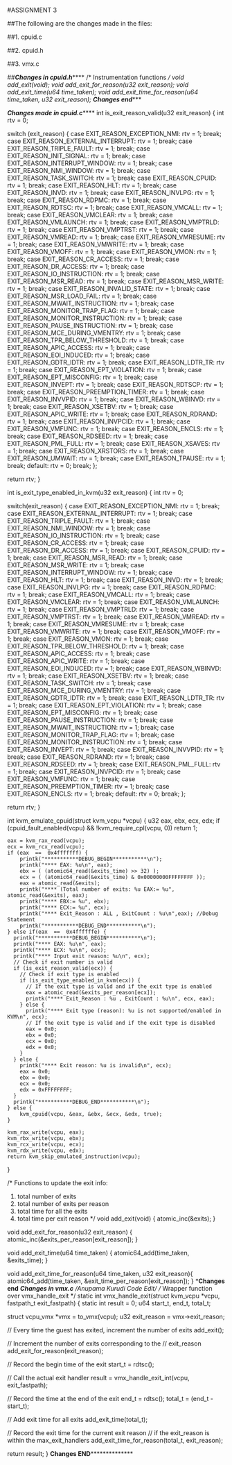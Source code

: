 #ASSIGNMENT 3

##The following are the changes made in the files:

##1. cpuid.c

##2. cpuid.h

##3. vmx.c

##*******************Changes in cpuid.h***********************
/* Instrumentation functions */
void add_exit(void);
void add_exit_for_reason(u32 exit_reason);
void add_exit_time(u64 time_taken);
void add_exit_time_for_reason(u64 time_taken, u32 exit_reason);
**********************Changes end**************************


*****************Changes made in cpuid.c*********************
int is_exit_reason_valid(u32 exit_reason)
{
  int rtv = 0;

  switch (exit_reason) {
  case EXIT_REASON_EXCEPTION_NMI: rtv = 1; break;
  case EXIT_REASON_EXTERNAL_INTERRUPT: rtv = 1; break;
  case EXIT_REASON_TRIPLE_FAULT: rtv = 1; break;
  case EXIT_REASON_INIT_SIGNAL: rtv = 1; break;
  case EXIT_REASON_INTERRUPT_WINDOW: rtv = 1; break;
  case EXIT_REASON_NMI_WINDOW: rtv = 1; break;
  case EXIT_REASON_TASK_SWITCH: rtv = 1; break;
  case EXIT_REASON_CPUID: rtv = 1; break;
  case EXIT_REASON_HLT: rtv = 1; break;
  case EXIT_REASON_INVD: rtv = 1; break;
  case EXIT_REASON_INVLPG: rtv = 1; break;
  case EXIT_REASON_RDPMC: rtv = 1; break;
  case EXIT_REASON_RDTSC: rtv = 1; break;
  case EXIT_REASON_VMCALL: rtv = 1; break;
  case EXIT_REASON_VMCLEAR: rtv = 1; break;
  case EXIT_REASON_VMLAUNCH: rtv = 1; break;
  case EXIT_REASON_VMPTRLD: rtv = 1; break;
  case EXIT_REASON_VMPTRST: rtv = 1; break;
  case EXIT_REASON_VMREAD: rtv = 1; break;
  case EXIT_REASON_VMRESUME: rtv = 1; break;
  case EXIT_REASON_VMWRITE: rtv = 1; break;
  case EXIT_REASON_VMOFF: rtv = 1; break;
  case EXIT_REASON_VMON: rtv = 1; break;
  case EXIT_REASON_CR_ACCESS: rtv = 1; break;
  case EXIT_REASON_DR_ACCESS: rtv = 1; break;
  case EXIT_REASON_IO_INSTRUCTION: rtv = 1; break;
  case EXIT_REASON_MSR_READ: rtv = 1; break;
  case EXIT_REASON_MSR_WRITE: rtv = 1; break;
  case EXIT_REASON_INVALID_STATE: rtv = 1; break;
  case EXIT_REASON_MSR_LOAD_FAIL: rtv = 1; break;
  case EXIT_REASON_MWAIT_INSTRUCTION: rtv = 1; break;
  case EXIT_REASON_MONITOR_TRAP_FLAG: rtv = 1; break;
  case EXIT_REASON_MONITOR_INSTRUCTION: rtv = 1; break;
  case EXIT_REASON_PAUSE_INSTRUCTION: rtv = 1; break;
  case EXIT_REASON_MCE_DURING_VMENTRY: rtv = 1; break;
  case EXIT_REASON_TPR_BELOW_THRESHOLD: rtv = 1; break;
  case EXIT_REASON_APIC_ACCESS: rtv = 1; break;
  case EXIT_REASON_EOI_INDUCED: rtv = 1; break;
  case EXIT_REASON_GDTR_IDTR: rtv = 1; break;
  case EXIT_REASON_LDTR_TR: rtv = 1; break;
  case EXIT_REASON_EPT_VIOLATION: rtv = 1; break;
  case EXIT_REASON_EPT_MISCONFIG: rtv = 1; break;
  case EXIT_REASON_INVEPT: rtv = 1; break;
  case EXIT_REASON_RDTSCP: rtv = 1; break;
  case EXIT_REASON_PREEMPTION_TIMER: rtv = 1; break;
  case EXIT_REASON_INVVPID: rtv = 1; break;
  case EXIT_REASON_WBINVD: rtv = 1; break;
  case EXIT_REASON_XSETBV: rtv = 1; break;
  case EXIT_REASON_APIC_WRITE: rtv = 1; break;
  case EXIT_REASON_RDRAND: rtv = 1; break;
  case EXIT_REASON_INVPCID: rtv = 1; break;
  case EXIT_REASON_VMFUNC: rtv = 1; break;
  case EXIT_REASON_ENCLS: rtv = 1; break;
  case EXIT_REASON_RDSEED: rtv = 1; break;
  case EXIT_REASON_PML_FULL: rtv = 1; break;
  case EXIT_REASON_XSAVES: rtv = 1; break;
  case EXIT_REASON_XRSTORS: rtv = 1; break;
  case EXIT_REASON_UMWAIT: rtv = 1; break;
  case EXIT_REASON_TPAUSE: rtv = 1; break;
  default: rtv = 0; break;
  };

  return rtv;
}


int is_exit_type_enabled_in_kvm(u32 exit_reason)
{
  int rtv = 0;
  
  switch(exit_reason) {
  case EXIT_REASON_EXCEPTION_NMI: rtv = 1; break;
  case EXIT_REASON_EXTERNAL_INTERRUPT: rtv = 1; break;
  case EXIT_REASON_TRIPLE_FAULT: rtv = 1; break;
  case EXIT_REASON_NMI_WINDOW: rtv = 1; break;
  case EXIT_REASON_IO_INSTRUCTION: rtv = 1; break;
  case EXIT_REASON_CR_ACCESS: rtv = 1; break;
  case EXIT_REASON_DR_ACCESS: rtv = 1; break;
  case EXIT_REASON_CPUID: rtv = 1; break;
  case EXIT_REASON_MSR_READ: rtv = 1; break;
  case EXIT_REASON_MSR_WRITE: rtv = 1; break;
  case EXIT_REASON_INTERRUPT_WINDOW: rtv = 1; break;
  case EXIT_REASON_HLT: rtv = 1; break;
  case EXIT_REASON_INVD: rtv = 1; break;
  case EXIT_REASON_INVLPG: rtv = 1; break;
  case EXIT_REASON_RDPMC: rtv = 1; break;
  case EXIT_REASON_VMCALL: rtv = 1; break;
  case EXIT_REASON_VMCLEAR: rtv = 1; break;
  case EXIT_REASON_VMLAUNCH: rtv = 1; break;
  case EXIT_REASON_VMPTRLD: rtv = 1; break;
  case EXIT_REASON_VMPTRST: rtv = 1; break;
  case EXIT_REASON_VMREAD: rtv = 1; break;
  case EXIT_REASON_VMRESUME: rtv = 1; break;
  case EXIT_REASON_VMWRITE: rtv = 1; break;
  case EXIT_REASON_VMOFF: rtv = 1; break;
  case EXIT_REASON_VMON: rtv = 1; break;
  case EXIT_REASON_TPR_BELOW_THRESHOLD: rtv = 1; break;
  case EXIT_REASON_APIC_ACCESS: rtv = 1; break;
  case EXIT_REASON_APIC_WRITE: rtv = 1; break;
  case EXIT_REASON_EOI_INDUCED: rtv = 1; break;
  case EXIT_REASON_WBINVD: rtv = 1; break;
  case EXIT_REASON_XSETBV: rtv = 1; break;
  case EXIT_REASON_TASK_SWITCH: rtv = 1; break;
  case EXIT_REASON_MCE_DURING_VMENTRY: rtv = 1; break;
  case EXIT_REASON_GDTR_IDTR: rtv = 1; break;
  case EXIT_REASON_LDTR_TR: rtv = 1; break;
  case EXIT_REASON_EPT_VIOLATION: rtv = 1; break;
  case EXIT_REASON_EPT_MISCONFIG: rtv = 1; break;
  case EXIT_REASON_PAUSE_INSTRUCTION: rtv = 1; break;
  case EXIT_REASON_MWAIT_INSTRUCTION: rtv = 1; break;
  case EXIT_REASON_MONITOR_TRAP_FLAG: rtv = 1; break;
  case EXIT_REASON_MONITOR_INSTRUCTION: rtv = 1; break;
  case EXIT_REASON_INVEPT: rtv = 1; break;
  case EXIT_REASON_INVVPID: rtv = 1; break;
  case EXIT_REASON_RDRAND: rtv = 1; break;
  case EXIT_REASON_RDSEED: rtv = 1; break;
  case EXIT_REASON_PML_FULL: rtv = 1; break;
  case EXIT_REASON_INVPCID: rtv = 1; break;
  case EXIT_REASON_VMFUNC: rtv = 1; break;
  case EXIT_REASON_PREEMPTION_TIMER: rtv = 1; break;
  case EXIT_REASON_ENCLS: rtv = 1; break;
  default: rtv = 0; break;
  };

  return rtv;
}

int kvm_emulate_cpuid(struct kvm_vcpu *vcpu)
{
	u32 eax, ebx, ecx, edx;
	if (cpuid_fault_enabled(vcpu) && !kvm_require_cpl(vcpu, 0))
		return 1;

	eax = kvm_rax_read(vcpu);
	ecx = kvm_rcx_read(vcpu);
	if (eax  ==  0x4fffffff) {
	    printk("***********DEBUG_BEGIN***********\n");
	    printk("**** EAX: %u\n", eax);
	    ebx = ( (atomic64_read(&exits_time) >> 32) );
	    ecx = ( (atomic64_read(&exits_time) & 0x00000000FFFFFFFF ));
	    eax = atomic_read(&exits);
	    printk("**** (Total number of exits: %u EAX:= %u", atomic_read(&exits), eax);
	    printk("**** EBX:= %u", ebx);
	    printk("**** ECX:= %u", ecx);
	    printk("**** Exit_Reason : ALL , ExitCount : %u\n",eax); //Debug Statement
	    printk("***********DEBUG_END***********\n");
	} else if(eax  ==  0x4ffffffe) {
	  printk("***********DEBUG_BEGIN***********\n");
	  printk("**** EAX: %u\n", eax);
	  printk("**** ECX: %u\n", ecx);
	  printk("**** Input exit reason: %u\n", ecx);
	  // Check if exit number is valid 
	  if (is_exit_reason_valid(ecx)) {
	    // Check if exit type is enabled
	    if (is_exit_type_enabled_in_kvm(ecx)) {
	      // If the exit type is valid and if the exit type is enabled
	      eax = atomic_read(&exits_per_reason[ecx]);
	      printk("**** Exit_Reason : %u , ExitCount : %u\n", ecx, eax);
	    } else {
	      printk("**** Exit type (reason): %u is not supported/enabled in KVM\n", ecx);
	      // If the exit type is valid and if the exit type is disabled
	      eax = 0x0;
	      ebx = 0x0;
	      ecx = 0x0;
	      edx = 0x0;
	    }
	  } else {
	    printk("**** Exit reason: %u is invalid\n", ecx);
	    eax = 0x0;
	    ebx = 0x0;
	    ecx = 0x0;
	    edx = 0xFFFFFFFF;
	  }
	  printk("***********DEBUG_END***********\n");
	} else {
	    kvm_cpuid(vcpu, &eax, &ebx, &ecx, &edx, true);
	}

	kvm_rax_write(vcpu, eax);
	kvm_rbx_write(vcpu, ebx);
	kvm_rcx_write(vcpu, ecx);
	kvm_rdx_write(vcpu, edx);
	return kvm_skip_emulated_instruction(vcpu);
}

/* Functions to update the exit info:
   1) total number of exits
   2) total number of exits per reason
   3) total time for all the exits
   4) total time per exit reason
 */
void add_exit(void) {
  atomic_inc(&exits);
}

void add_exit_for_reason(u32 exit_reason) {
  atomic_inc(&exits_per_reason[exit_reason]);
}

void add_exit_time(u64 time_taken) {
  atomic64_add(time_taken, &exits_time);
}

void add_exit_time_for_reason(u64 time_taken, u32 exit_reason){
  atomic64_add(time_taken, &exit_time_per_reason[exit_reason]);
}
*************************Changes end************************
******************Changes in vmx.c*****************
/*Anupama Kurudi Code Edit*/
/* Wrapper function over vmx_handle_exit */
static int vmx_handle_exit(struct kvm_vcpu *vcpu, fastpath_t exit_fastpath)
{
  static int result = 0;
  u64 start_t, end_t, total_t;

  struct vcpu_vmx *vmx = to_vmx(vcpu);
  u32 exit_reason = vmx->exit_reason;

  // Every time the guest has exited, increment the number of exits
  add_exit();

  // Increment the number of exits corresponding to the 
  // exit_reason
  add_exit_for_reason(exit_reason);

  // Record the begin time of the exit
  start_t = rdtsc();

  // Call the actual exit handler
  result = vmx_handle_exit_int(vcpu, exit_fastpath);
  
  // Record the time at the end of the exit
  end_t = rdtsc();
  total_t = (end_t - start_t);
  
  // Add exit time for all exits
  add_exit_time(total_t);

  // Record the exit time for the current exit reason
  // if the exit_reason is within the max_exit_handlers
  add_exit_time_for_reason(total_t, exit_reason);
  
  return result;
}
**************Changes END****************************
